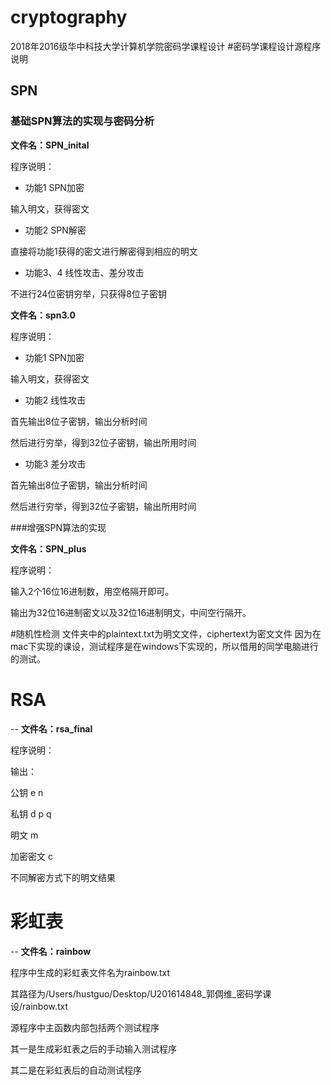 # cryptography
2018年2016级华中科技大学计算机学院密码学课程设计
#密码学课程设计源程序说明

## SPN
### 基础SPN算法的实现与密码分析
**文件名：SPN_inital**

程序说明：

- 功能1 SPN加密

输入明文，获得密文

- 功能2 SPN解密

直接将功能1获得的密文进行解密得到相应的明文

- 功能3、4 线性攻击、差分攻击

不进行24位密钥穷举，只获得8位子密钥

**文件名：spn3.0**

程序说明：

- 功能1 SPN加密

输入明文，获得密文

- 功能2 线性攻击

首先输出8位子密钥，输出分析时间

然后进行穷举，得到32位子密钥，输出所用时间

- 功能3 差分攻击

首先输出8位子密钥，输出分析时间

然后进行穷举，得到32位子密钥，输出所用时间


###增强SPN算法的实现

**文件名：SPN_plus**

程序说明：

输入2个16位16进制数，用空格隔开即可。

输出为32位16进制密文以及32位16进制明文，中间空行隔开。

#随机性检测
文件夹中的plaintext.txt为明文文件，ciphertext为密文文件
因为在mac下实现的课设，测试程序是在windows下实现的，所以借用的同学电脑进行的测试。

# RSA
--
**文件名：rsa_final**

程序说明：

输出：

公钥 e n

私钥 d p q

明文 m

加密密文 c

不同解密方式下的明文结果

# 彩虹表
--
**文件名：rainbow**

程序中生成的彩虹表文件名为rainbow.txt

其路径为/Users/hustguo/Desktop/U201614848_郭倜维_密码学课设/rainbow.txt

源程序中主函数内部包括两个测试程序

其一是生成彩虹表之后的手动输入测试程序

其二是在彩虹表后的自动测试程序
